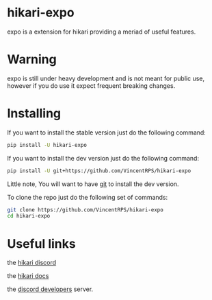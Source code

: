 # hikari-expo
expo is a extension for hikari providing a meriad of useful features.

# Warning
expo is still under heavy development and is not meant for public use,
however if you do use it expect frequent breaking changes.

# Installing
If you want to install the stable version just do the following command:
```sh
pip install -U hikari-expo
```
If you want to install the dev version just do the following command:
```sh
pip install -U git+https://github.com/VincentRPS/hikari-expo
```
Little note, You will want to have [git](https://git-scm.com) to install the dev version.

To clone the repo just do the following set of commands:
```sh
git clone https://github.com/VincentRPS/hikari-expo
cd hikari-expo
```

# Useful links
the [hikari discord](https://discord.gg/3kDAzaM36b)

the [hikari docs](https://www.hikari-py.dev/hikari/index.html)

the [discord developers](https://discord.gg/discord-developers) server.
